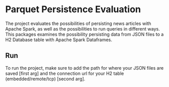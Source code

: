 # Parquet Persistence Evaluation

The project evaluates the possibilities of persisting news articles with Apache Spark, as well as the possibilities to run queries in different ways.  
This packages examines the possibility persisting data from JSON files to a H2 Database table with Apache Spark Dataframes.

## Run

To run the project, make sure to add the path for where your JSON files are saved [first arg] and the connection url for your H2 table (embedded/remote/tcp) [second arg].
